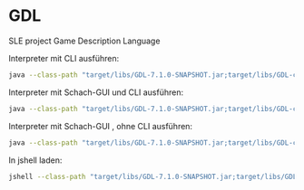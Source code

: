 # GDL

SLE project Game Description Language

Interpreter mit CLI ausführen:
```bash
java --class-path "target/libs/GDL-7.1.0-SNAPSHOT.jar;target/libs/GDL-cli.jar" de.monticore.lang.gdl.GDLInterpreter "src/main/resources/example/Chess.gdl"
```

Interpreter mit Schach-GUI und CLI ausführen:
```bash
java --class-path "target/libs/GDL-7.1.0-SNAPSHOT.jar;target/libs/GDL-cli.jar" de.monticore.lang.gdl.GDLInterpreter "src/main/resources/example/Chess.gdl" -cg
```

Interpreter mit Schach-GUI , ohne CLI ausführen:
```bash
java --class-path "target/libs/GDL-7.1.0-SNAPSHOT.jar;target/libs/GDL-cli.jar" de.monticore.lang.gdl.GDLInterpreter "src/main/resources/example/Chess.gdl" -cg -nc
```

In jshell laden:
```bash
jshell --class-path "target/libs/GDL-7.1.0-SNAPSHOT.jar;target/libs/GDL-cli.jar"
```
